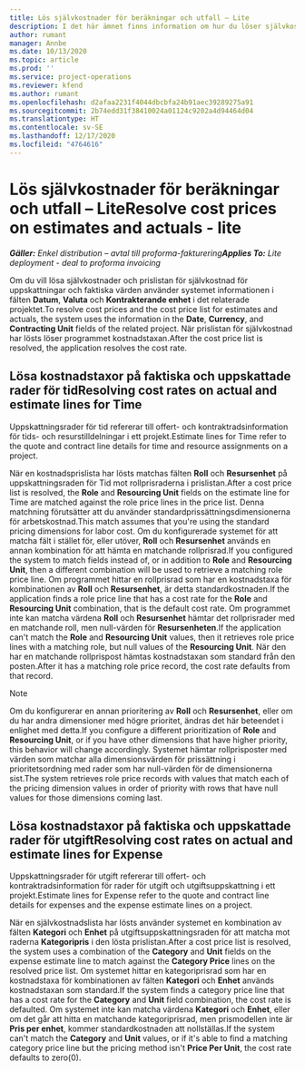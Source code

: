 ```yaml
---
title: Lös självkostnader för beräkningar och utfall – Lite
description: I det här ämnet finns information om hur du löser självkostnader för uppskattningar och faktiska värden.
author: rumant
manager: Annbe
ms.date: 10/13/2020
ms.topic: article
ms.prod: ''
ms.service: project-operations
ms.reviewer: kfend
ms.author: rumant
ms.openlocfilehash: d2afaa2231f4044dbcbfa24b91aec39289275a91
ms.sourcegitcommit: 2b74edd31f38410024a01124c9202a4d94464d04
ms.translationtype: HT
ms.contentlocale: sv-SE
ms.lasthandoff: 12/17/2020
ms.locfileid: "4764616"
---
```

# <a name="resolve-cost-prices-on-estimates-and-actuals---lite"></a><span data-ttu-id="43291-103">Lös självkostnader för beräkningar och utfall – Lite</span><span class="sxs-lookup"><span data-stu-id="43291-103">Resolve cost prices on estimates and actuals - lite</span></span>

<span data-ttu-id="43291-104">_**Gäller:** Enkel distribution – avtal till proforma-fakturering_</span><span class="sxs-lookup"><span data-stu-id="43291-104">_**Applies To:** Lite deployment - deal to proforma invoicing_</span></span>

<span data-ttu-id="43291-105">Om du vill lösa självkostnader och prislistan för självkostnad för uppskattningar och faktiska värden använder systemet informationen i fälten **Datum**, **Valuta** och **Kontrakterande enhet** i det relaterade projektet.</span><span class="sxs-lookup"><span data-stu-id="43291-105">To resolve cost prices and the cost price list for estimates and actuals, the system uses the information in the **Date**, **Currency**, and **Contracting Unit** fields of the related project.</span></span> <span data-ttu-id="43291-106">När prislistan för självkostnad har lösts löser programmet kostnadstaxan.</span><span class="sxs-lookup"><span data-stu-id="43291-106">After the cost price list is resolved, the application resolves the cost rate.</span></span>

## <a name="resolving-cost-rates-on-actual-and-estimate-lines-for-time"></a><span data-ttu-id="43291-107">Lösa kostnadstaxor på faktiska och uppskattade rader för tid</span><span class="sxs-lookup"><span data-stu-id="43291-107">Resolving cost rates on actual and estimate lines for Time</span></span>

<span data-ttu-id="43291-108">Uppskattningsrader för tid refererar till offert- och kontraktradsinformation för tids- och resurstilldelningar i ett projekt.</span><span class="sxs-lookup"><span data-stu-id="43291-108">Estimate lines for Time refer to the quote and contract line details for time and resource assignments on a project.</span></span>

<span data-ttu-id="43291-109">När en kostnadsprislista har lösts matchas fälten **Roll** och **Resursenhet** på uppskattningsraden för Tid mot rollprisraderna i prislistan.</span><span class="sxs-lookup"><span data-stu-id="43291-109">After a cost price list is resolved, the **Role** and **Resourcing Unit** fields on the estimate line for Time are matched against the role price lines in the price list.</span></span> <span data-ttu-id="43291-110">Denna matchning förutsätter att du använder standardprissättningsdimensionerna för arbetskostnad.</span><span class="sxs-lookup"><span data-stu-id="43291-110">This match assumes that you're using the standard pricing dimensions for labor cost.</span></span> <span data-ttu-id="43291-111">Om du konfigurerade systemet för att matcha fält i stället för, eller utöver, **Roll** och **Resursenhet** används en annan kombination för att hämta en matchande rollprisrad.</span><span class="sxs-lookup"><span data-stu-id="43291-111">If you configured the system to match fields instead of, or in addition to **Role** and **Resourcing Unit**, then a different combination will be used to retrieve a matching role price line.</span></span> <span data-ttu-id="43291-112">Om programmet hittar en rollprisrad som har en kostnadstaxa för kombinationen av **Roll** och **Resursenhet**, är detta standardkostnaden.</span><span class="sxs-lookup"><span data-stu-id="43291-112">If the application finds a role price line that has a cost rate for the **Role** and **Resourcing Unit** combination, that is the default cost rate.</span></span> <span data-ttu-id="43291-113">Om programmet inte kan matcha värdena **Roll** och **Resursenhet** hämtar det rollprisrader med en matchande roll, men null-värden för **Resursenheten**.</span><span class="sxs-lookup"><span data-stu-id="43291-113">If the application can't match the **Role** and **Resourcing Unit** values, then it retrieves role price lines with a matching role, but null values of the **Resourcing Unit**.</span></span> <span data-ttu-id="43291-114">När den har en matchande rollprispost hämtas kostnadstaxan som standard från den posten.</span><span class="sxs-lookup"><span data-stu-id="43291-114">After it has a matching role price record, the cost rate defaults from that record.</span></span> 

> [!NOTE]
> <span data-ttu-id="43291-115">Om du konfigurerar en annan prioritering av **Roll** och **Resursenhet**, eller om du har andra dimensioner med högre prioritet, ändras det här beteendet i enlighet med detta.</span><span class="sxs-lookup"><span data-stu-id="43291-115">If you configure a different prioritization of **Role** and **Resourcing Unit**, or if you have other dimensions that have higher priority, this behavior will change accordingly.</span></span> <span data-ttu-id="43291-116">Systemet hämtar rollprisposter med värden som matchar alla dimensionsvärden för prissättning i prioritetsordning med rader som har null-värden för de dimensionerna sist.</span><span class="sxs-lookup"><span data-stu-id="43291-116">The system retrieves role price records with values that match each of the pricing dimension values in order of priority with rows that have null values for those dimensions coming last.</span></span>

## <a name="resolving-cost-rates-on-actual-and-estimate-lines-for-expense"></a><span data-ttu-id="43291-117">Lösa kostnadstaxor på faktiska och uppskattade rader för utgift</span><span class="sxs-lookup"><span data-stu-id="43291-117">Resolving cost rates on actual and estimate lines for Expense</span></span>

<span data-ttu-id="43291-118">Uppskattningsrader för utgift refererar till offert- och kontraktradsinformation för rader för utgift och utgiftsuppskattning i ett projekt.</span><span class="sxs-lookup"><span data-stu-id="43291-118">Estimate lines for Expense refer to the quote and contract line details for expenses and the expense estimate lines on a project.</span></span>

<span data-ttu-id="43291-119">När en självkostnadslista har lösts använder systemet en kombination av fälten **Kategori** och **Enhet** på utgiftsuppskattningsraden för att matcha mot raderna **Kategoripris** i den lösta prislistan.</span><span class="sxs-lookup"><span data-stu-id="43291-119">After a cost price list is resolved, the system uses a combination of the **Category** and **Unit** fields on the expense estimate line to match against the **Category Price** lines on the resolved price list.</span></span> <span data-ttu-id="43291-120">Om systemet hittar en kategoriprisrad som har en kostnadstaxa för kombinationen av fälten **Kategori** och **Enhet** används kostnadstaxan som standard.</span><span class="sxs-lookup"><span data-stu-id="43291-120">If the system finds a category price line that has a cost rate for the **Category** and **Unit** field combination, the cost rate is defaulted.</span></span> <span data-ttu-id="43291-121">Om systemet inte kan matcha värdena **Kategori** och **Enhet**, eller om det går att hitta en matchande kategoriprisrad, men prismodellen inte är **Pris per enhet**, kommer standardkostnaden att nollställas.</span><span class="sxs-lookup"><span data-stu-id="43291-121">If the system can't match the **Category** and **Unit** values, or if it's able to find a matching category price line but the pricing method isn't **Price Per Unit**, the cost rate defaults to zero(0).</span></span>

